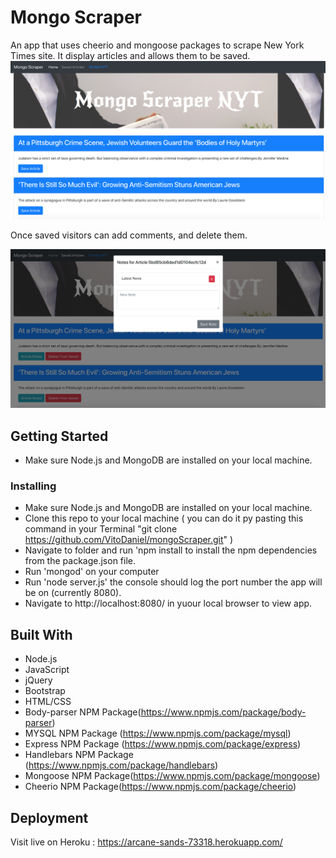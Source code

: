 # Mongo Scraper

An app that uses cheerio and mongoose packages to scrape New York Times site. It display articles and allows them to be saved. 
![](public/assets/images/1.png)

Once saved visitors can add comments, and delete them.


![](public/assets/images/2.png)

## Getting Started

* Make sure Node.js and MongoDB are installed on your local machine.

### Installing

* Make sure Node.js and MongoDB are installed on your local machine.
* Clone this repo to your local machine ( you can do it py pasting this command in your Terminal "git clone https://github.com/VitoDaniel/mongoScraper.git" ) 
* Navigate to folder and run 'npm install to install the npm dependencies from the package.json file.
* Run 'mongod' on your computer
* Run 'node server.js' the console should log the port number the app will be on (currently 8080).
* Navigate to http://localhost:8080/ in yuour local browser to view app.


## Built With

* Node.js
* JavaScript
* jQuery
* Bootstrap
* HTML/CSS
* Body-parser NPM Package(https://www.npmjs.com/package/body-parser)
* MYSQL NPM Package (https://www.npmjs.com/package/mysql)
* Express NPM Package (https://www.npmjs.com/package/express)
* Handlebars NPM Package (https://www.npmjs.com/package/handlebars)
* Mongoose NPM Package(https://www.npmjs.com/package/mongoose)
* Cheerio NPM Package(https://www.npmjs.com/package/cheerio)


## Deployment

Visit live on Heroku : https://arcane-sands-73318.herokuapp.com/

